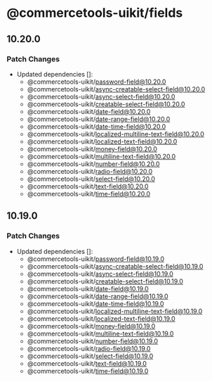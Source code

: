 # @commercetools-uikit/fields

## 10.20.0

### Patch Changes

- Updated dependencies []:
  - @commercetools-uikit/password-field@10.20.0
  - @commercetools-uikit/async-creatable-select-field@10.20.0
  - @commercetools-uikit/async-select-field@10.20.0
  - @commercetools-uikit/creatable-select-field@10.20.0
  - @commercetools-uikit/date-field@10.20.0
  - @commercetools-uikit/date-range-field@10.20.0
  - @commercetools-uikit/date-time-field@10.20.0
  - @commercetools-uikit/localized-multiline-text-field@10.20.0
  - @commercetools-uikit/localized-text-field@10.20.0
  - @commercetools-uikit/money-field@10.20.0
  - @commercetools-uikit/multiline-text-field@10.20.0
  - @commercetools-uikit/number-field@10.20.0
  - @commercetools-uikit/radio-field@10.20.0
  - @commercetools-uikit/select-field@10.20.0
  - @commercetools-uikit/text-field@10.20.0
  - @commercetools-uikit/time-field@10.20.0

## 10.19.0

### Patch Changes

- Updated dependencies []:
  - @commercetools-uikit/password-field@10.19.0
  - @commercetools-uikit/async-creatable-select-field@10.19.0
  - @commercetools-uikit/async-select-field@10.19.0
  - @commercetools-uikit/creatable-select-field@10.19.0
  - @commercetools-uikit/date-field@10.19.0
  - @commercetools-uikit/date-range-field@10.19.0
  - @commercetools-uikit/date-time-field@10.19.0
  - @commercetools-uikit/localized-multiline-text-field@10.19.0
  - @commercetools-uikit/localized-text-field@10.19.0
  - @commercetools-uikit/money-field@10.19.0
  - @commercetools-uikit/multiline-text-field@10.19.0
  - @commercetools-uikit/number-field@10.19.0
  - @commercetools-uikit/radio-field@10.19.0
  - @commercetools-uikit/select-field@10.19.0
  - @commercetools-uikit/text-field@10.19.0
  - @commercetools-uikit/time-field@10.19.0
